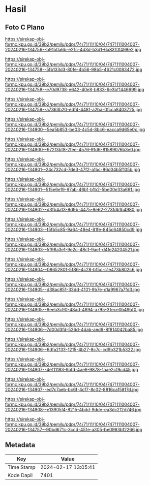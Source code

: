 # Hasil

## Foto C Plano

https://sirekap-obj-formc.kpu.go.id/39b2/pemilu/pdpr/74/71/11/10/04/7471111004007-20240216-134756--b91b0a6b-e21c-4d3d-b3d1-6a8310f498e2.jpg

https://sirekap-obj-formc.kpu.go.id/39b2/pemilu/pdpr/74/71/11/10/04/7471111004007-20240216-134758--5fb133d3-80fe-4b56-98b5-4621c0083472.jpg

https://sirekap-obj-formc.kpu.go.id/39b2/pemilu/pdpr/74/71/11/10/04/7471111004007-20240216-134758--e70d9738-e642-40e8-b833-6e3bf1446699.jpg

https://sirekap-obj-formc.kpu.go.id/39b2/pemilu/pdpr/74/71/11/10/04/7471111004007-20240216-134759--a7363b20-edf4-4481-a2ba-0fcca8403725.jpg

https://sirekap-obj-formc.kpu.go.id/39b2/pemilu/pdpr/74/71/11/10/04/7471111004007-20240216-134800--5ea5b853-be03-4c5d-8bc6-eacca9d65e0c.jpg

https://sirekap-obj-formc.kpu.go.id/39b2/pemilu/pdpr/74/71/11/10/04/7471111004007-20240216-134800--972f3bf8-2fee-4576-91d6-81589076b3e0.jpg

https://sirekap-obj-formc.kpu.go.id/39b2/pemilu/pdpr/74/71/11/10/04/7471111004007-20240216-134801--24c732cd-7de3-47f2-a1bc-86d34b5f105b.jpg

https://sirekap-obj-formc.kpu.go.id/39b2/pemilu/pdpr/74/71/11/10/04/7471111004007-20240216-134801--515e6e19-67ab-46b1-b1b2-5be00e33a661.jpg

https://sirekap-obj-formc.kpu.go.id/39b2/pemilu/pdpr/74/71/11/10/04/7471111004007-20240216-134802--d3fb4a13-8d9b-4475-8e62-273fdb1b4980.jpg

https://sirekap-obj-formc.kpu.go.id/39b2/pemilu/pdpr/74/71/11/10/04/7471111004007-20240216-134803--f5fb5c85-9a64-49e4-81fe-845c64850cd9.jpg

https://sirekap-obj-formc.kpu.go.id/39b2/pemilu/pdpr/74/71/11/10/04/7471111004007-20240216-134803--5f98a3e1-9e2c-48c1-9aef-d4fe24204521.jpg

https://sirekap-obj-formc.kpu.go.id/39b2/pemilu/pdpr/74/71/11/10/04/7471111004007-20240216-134804--08652801-5f86-4c28-b15c-c1e473b802c6.jpg

https://sirekap-obj-formc.kpu.go.id/39b2/pemilu/pdpr/74/71/11/10/04/7471111004007-20240216-134805--d38ac851-33dd-4101-9b7e-c1a9967a7fd3.jpg

https://sirekap-obj-formc.kpu.go.id/39b2/pemilu/pdpr/74/71/11/10/04/7471111004007-20240216-134805--9eeb3c90-48ad-4894-a795-31ece0b49bf0.jpg

https://sirekap-obj-formc.kpu.go.id/39b2/pemilu/pdpr/74/71/11/10/04/7471111004007-20240216-134806--7d00d3fd-526d-4dab-aed9-8f814042ba85.jpg

https://sirekap-obj-formc.kpu.go.id/39b2/pemilu/pdpr/74/71/11/10/04/7471111004007-20240216-134806--6dfa2133-1215-4b27-8c7c-cd9b321b5322.jpg

https://sirekap-obj-formc.kpu.go.id/39b2/pemilu/pdpr/74/71/11/10/04/7471111004007-20240216-134807--4e111183-9afd-4ae9-9878-1aae2cf9cd45.jpg

https://sirekap-obj-formc.kpu.go.id/39b2/pemilu/pdpr/74/71/11/10/04/7471111004007-20240216-134807--ed7c7aeb-bc6f-4cf7-8c02-8816caf5817d.jpg

https://sirekap-obj-formc.kpu.go.id/39b2/pemilu/pdpr/74/71/11/10/04/7471111004007-20240216-134808--e13905f4-8215-4bdd-9dde-ea3dc2f2d746.jpg

https://sirekap-obj-formc.kpu.go.id/39b2/pemilu/pdpr/74/71/11/10/04/7471111004007-20240216-134757--90bd671c-3ccd-451e-a305-be0993b12266.jpg


## Metadata

| Key        | Value               |
| ---------- | ------------------- |
| Time Stamp | 2024-02-17 13:05:41 |
| Kode Dapil | 7401                |



